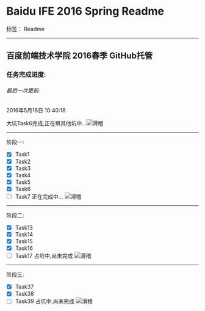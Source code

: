 # Baidu IFE 2016 Spring Readme

标签： Readme

---

## 百度前端技术学院 2016春季 GitHub托管



### 任务完成进度:

###### 最后一次更新:
2016年5月18日 10:40:18

大坑Task6完成,正在填其他坑中...![滑稽](http://ww3.sinaimg.cn/large/005TbPZpgw1f32y3xbz2mg301f01fmx0.gif)

---
阶段一:

- [x] Task1
- [x] Task2
- [x] Task3
- [x] Task4
- [x] Task5
- [x] Task6
- [ ] Task7 正在完成中... ![滑稽](http://ww3.sinaimg.cn/large/005TbPZpgw1f32y3xbz2mg301f01fmx0.gif)

---
阶段二:

- [x] Task13
- [x] Task14
- [x] Task15
- [x] Task16
- [ ] Task17 占坑中,尚未完成 ![滑稽](http://ww3.sinaimg.cn/large/005TbPZpgw1f32y3xbz2mg301f01fmx0.gif)

---
阶段三:

- [x] Task37
- [x] Task38
- [ ] Task39 占坑中,尚未完成 ![滑稽](http://ww3.sinaimg.cn/large/005TbPZpgw1f32y3xbz2mg301f01fmx0.gif)
